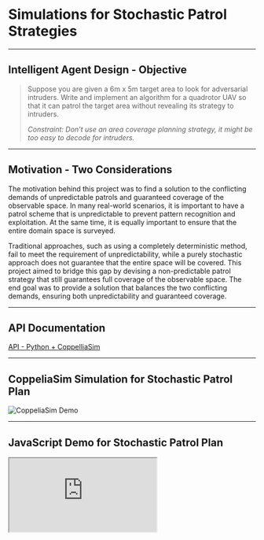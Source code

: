 # Simulations for Stochastic Patrol Strategies

---

## Intelligent Agent Design - Objective 
> Suppose you are given a 6m x 5m target area to look for adversarial intruders. Write and implement an algorithm for a quadrotor UAV so that it can patrol the target area without revealing its strategy to intruders.
>
> *Constraint: Don’t use an area coverage planning strategy, it might be too easy to decode for intruders.*
--- 

## Motivation - Two Considerations

The motivation behind this project was to find a solution to the conflicting demands of unpredictable patrols and guaranteed coverage of the observable space. In many real-world scenarios, it is important to have a patrol scheme that is unpredictable to prevent pattern recognition and exploitation. At the same time, it is equally important to ensure that the entire domain space is surveyed.

Traditional approaches, such as using a completely deterministic method, fail to meet the requirement of unpredictability, while a purely stochastic approach does not guarantee that the entire space will be covered. This project aimed to bridge this gap by devising a non-predictable patrol strategy that still guarantees full coverage of the observable space. The end goal was to provide a solution that balances the two conflicting demands, ensuring both unpredictability and guaranteed coverage.

---

## API Documentation

[API - Python + CoppelliaSim](API.md)

---


## CoppeliaSim Simulation for Stochastic Patrol Plan

![CoppeliaSim Demo](./Assets/coppeliasim-demo.gif)


---


## JavaScript Demo for Stochastic Patrol Plan
<iframe src="https://scalemailted.github.io/Stochastic-Patrol-Simulations/WebApp/Patrol-Adversarial/" title="Patrol Adversarial"></iframe>




